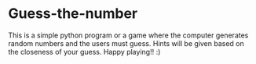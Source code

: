 # Guess-the-number
This is a simple python program or a game where the computer generates random numbers and the users must guess.
Hints will be given based on the closeness of your guess.
Happy playing!! :)
